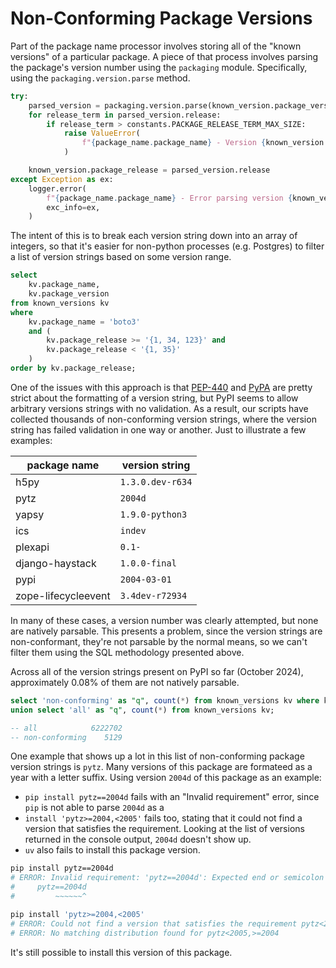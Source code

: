 # Non-Conforming Package Versions

Part of the package name processor involves storing all of the "known versions" of a particular
package. A piece of that process involves parsing the package's version number using the
`packaging` module. Specifically, using the `packaging.version.parse` method.

```python
try:
    parsed_version = packaging.version.parse(known_version.package_version)
    for release_term in parsed_version.release:
        if release_term > constants.PACKAGE_RELEASE_TERM_MAX_SIZE:
            raise ValueError(
                f"{package_name.package_name} - Version {known_version.package_version} contains a term larger than {constants.PACKAGE_RELEASE_TERM_MAX_SIZE}"
            )

    known_version.package_release = parsed_version.release
except Exception as ex:
    logger.error(
        f"{package_name.package_name} - Error parsing version {known_version.package_version}.",
        exc_info=ex,
    )
```

The intent of this is to break each version string down into an array of integers, so that
it's easier for non-python processes (e.g. Postgres) to filter a list of version strings
based on some version range.

```sql
select
	kv.package_name,
	kv.package_version
from known_versions kv
where
	kv.package_name = 'boto3'
	and (
		kv.package_release >= '{1, 34, 123}' and 
		kv.package_release < '{1, 35}'
	)
order by kv.package_release;
```

One of the issues with this approach is that [PEP-440](https://peps.python.org/pep-0440/) and
[PyPA](https://packaging.python.org/en/latest/specifications/version-specifiers/#version-specifiers)
are pretty strict about the formatting of a version string, but PyPI seems to allow arbitrary
versions strings with no validation. As a result, our scripts have collected thousands of
non-conforming version strings, where the version string has failed validation in one way or
another. Just to illustrate a few examples:

| package name        | version string   |
| ------------------- | ---------------- |
| h5py                | `1.3.0.dev-r634` |
| pytz                | `2004d`          |
| yapsy               | `1.9.0-python3`  |
| ics                 | `indev`          |
| plexapi             | `0.1-`           |
| django-haystack     | `1.0.0-final`    |
| pypi                | `2004-03-01`     |
| zope-lifecycleevent | `3.4dev-r72934`  |

In many of these cases, a version number was clearly attempted, but none are natively parsable.
This presents a problem, since the version strings are non-conformant, they're not parsable
by the normal means, so we can't filter them using the SQL methodology presented above.

Across all of the version strings present on PyPI so far (October 2024), approximately 0.08%
of them are not natively parsable.

```sql
select 'non-conforming' as "q", count(*) from known_versions kv where kv.package_release = '{}'
union select 'all' as "q", count(*) from known_versions kv;

-- all            6222702
-- non-conforming    5129
```

One example that shows up a lot in this list of non-conforming package version strings is
`pytz`. Many versions of this package are formateed as a year with a letter suffix. Using 
version `2004d` of this package as an example:

- `pip install pytz==2004d` fails with an "Invalid requirement" error, since `pip` is not able to
  parse `2004d` as a 
- `install 'pytz>=2004,<2005'` fails too, stating that it could not find a version that satisfies
  the requirement. Looking at the list of versions returned in the console output, `2004d` doesn't
  show up.
- `uv` also fails to install this package version.

```bash
pip install pytz==2004d
# ERROR: Invalid requirement: 'pytz==2004d': Expected end or semicolon (after version specifier)
#     pytz==2004d
#         ~~~~~~^

pip install 'pytz>=2004,<2005'
# ERROR: Could not find a version that satisfies the requirement pytz<2005,>=2004 (from versions: 2004a0, 2004b0, 2004b2, 2005a0, 2005.post0, 2007rc0, 2008a0, 2008b0, 2008rc0, 2009a0, 2009.post0, 2010b0, 2011b0, 2011rc0, 2012b0, 2012rc0, 2013b0, 2013.6, 2013.7, 2013.8, 2013.9, 2014.1, 2014.1.1, 2014.2, 2014.3, 2014.4, 2014.7, 2014.9, 2014.10, 2015.2, 2015.4, 2015.6, 2015.7, 2016.1, 2016.2, 2016.3, 2016.4, 2016.6, 2016.6.1, 2016.7, 2016.10, 2017.2, 2017.3, 2018.3, 2018.4, 2018.5, 2018.6, 2018.7, 2018.9, 2019.1, 2019.2, 2019.3, 2020.1, 2020.4, 2020.5, 2021.1, 2021.3, 2022.1, 2022.2, 2022.2.1, 2022.4, 2022.5, 2022.6, 2022.7, 2022.7.1, 2023.2, 2023.3, 2023.3.post1, 2023.4, 2024.1, 2024.2)
# ERROR: No matching distribution found for pytz<2005,>=2004
```

It's still possible to install this version of this package.
